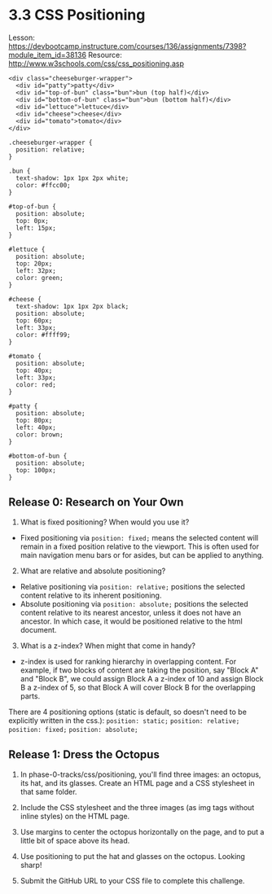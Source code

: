 # 3.3 CSS Positioning
Lesson: https://devbootcamp.instructure.com/courses/136/assignments/7398?module_item_id=38136
Resource: http://www.w3schools.com/css/css_positioning.asp

<!-- html -->
```
<div class="cheeseburger-wrapper">
  <div id="patty">patty</div>
  <div id="top-of-bun" class="bun">bun (top half)</div>
  <div id="bottom-of-bun" class="bun">bun (bottom half)</div>
  <div id="lettuce">lettuce</div>
  <div id="cheese">cheese</div>
  <div id="tomato">tomato</div>
</div>
```

<!-- CSS -->
```
.cheeseburger-wrapper {
  position: relative;
}

.bun {
  text-shadow: 1px 1px 2px white;
  color: #ffcc00;
}

#top-of-bun {
  position: absolute;
  top: 0px;
  left: 15px;
}

#lettuce {
  position: absolute;
  top: 20px;
  left: 32px;
  color: green;
}

#cheese {
  text-shadow: 1px 1px 2px black;
  position: absolute;
  top: 60px;
  left: 33px;
  color: #ffff99;
}

#tomato {
  position: absolute;
  top: 40px;
  left: 33px;
  color: red;
}

#patty {
  position: absolute;
  top: 80px;
  left: 40px;
  color: brown;
}

#bottom-of-bun {
  position: absolute;
  top: 100px;
}
```
## Release 0: Research on Your Own

1. What is fixed positioning? When would you use it?
* Fixed positioning via `position: fixed;` means the selected content will remain in a fixed position relative to the viewport.  This is often used for main navigation menu bars or for asides, but can be applied to anything.

2. What are relative and absolute positioning?
* Relative positioning via `position: relative;` positions the selected content relative to its inherent positioning.
* Absolute positioning via `position: absolute;` positions the selected content relative to its nearest ancestor, unless it does not have an ancestor.  In which case, it would be positioned relative to the html document.

3. What is a z-index? When might that come in handy?
* z-index is used for ranking hierarchy in overlapping content.  For example, if two blocks of content are taking the position, say "Block A" and "Block B", we could assign Block A a z-index of 10 and assign Block B a z-index of 5, so that Block A will cover Block B for the overlapping parts.

There are 4 positioning options (static is default, so doesn't need to be explicitly written in the css.):
`position: static;`
`position: relative;`
`position: fixed;`
`position: absolute;`


## Release 1: Dress the Octopus
1. In phase-0-tracks/css/positioning, you'll find three images: an octopus, its hat, and its glasses. Create an HTML page and a CSS stylesheet in that same folder.

2. Include the CSS stylesheet and the three images (as img tags without inline styles) on the HTML page.

3. Use margins to center the octopus horizontally on the page, and to put a little bit of space above its head.

4. Use positioning to put the hat and glasses on the octopus. Looking sharp!

5. Submit the GitHub URL to your CSS file to complete this challenge.
